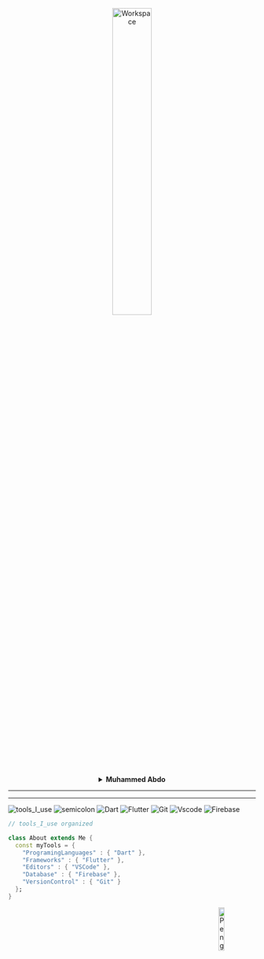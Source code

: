 <div align="center" width="50">
<img src="https://github.com/SP-XD/SP-XD/blob/main/images/dev-working_rounded.gif?raw=true" href="https://github.com/sp-xd" alt="Workspace"  width="40%"/><br> 

<details>
<p><strong> <summary> Muhammed Abdo </summary> </strong></p>

[![Spotify]([https://spotify-readme.sp-xd.vercel.app/api/spotify)](https://open.spotify.com/user/somnathpaul](https://open.spotify.com/user/31nq4tvwjmpxcxcijmc7lz7qdeli)) <be>

</details>
 <hr>
</div>

<hr></hr>

![tools_I_use](https://img.shields.io/badge/-%F0%9F%9A%80%20Tools%20I%20use-orange)
![semicolon](https://img.shields.io/badge/-%3A-orange)
![Dart](https://img.shields.io/badge/Dart-0175C2?style=flat&logo=dart&logoColor=white)
![Flutter](https://img.shields.io/badge/Flutter-%2302569B.svg?style=flat&logo=Flutter&logoColor=white)
![Git](https://img.shields.io/badge/GIT-E44C30?style=flat&logo=git&logoColor=white)
![Vscode](https://img.shields.io/badge/Visual_Studio_Code-0078D4?style=flat&logo=visual%20studio%20code&logoColor=white)
![Firebase](https://img.shields.io/badge/firebase-ffca28?style=flat&logo=firebase&logoColor=black)

```dart
// tools_I_use organized

class About extends Me { 
  const myTools = {  
    "ProgramingLanguages" : { "Dart" },
    "Frameworks" : { "Flutter" },
    "Editors" : { "VSCode" },
    "Database" : { "Firebase" },
    "VersionControl" : { "Git" }
  };
}

```

<img align="right" src="https://raw.githubusercontent.com/Tarikul-Islam-Anik/Animated-Fluent-Emojis/master/Emojis/Animals/Penguin.png" alt="Penguin" width="15%" /><br>

</div>

